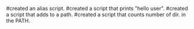 #created an alias script.
#created a script that prints "hello user".
#created a script that adds to a path.
#created a script that counts number of dir. in the PATH.
